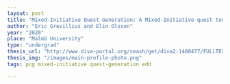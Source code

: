 ```yaml
---
layout: post
title: "Mixed-Initiative Quest Generation: A Mixed-Initiative quest tool for the Evolutionary Dungeon Designer"
author: "Eric Grevillius and Elin Olsson"
year: "2020"
place: "Malmö University"
type: "undergrad"
thesis_url: "http://www.diva-portal.org/smash/get/diva2:1480477/FULLTEXT01.pdf"
thesis_img: "/images/main-profile-photo.png"
tags: pcg mixed-initiative quest-generation edd

---
```

